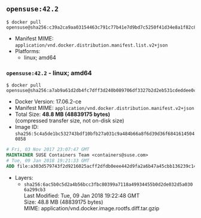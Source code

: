 ## `opensuse:42.2`

```console
$ docker pull opensuse@sha256:c39a2ca9aa03154463c791c77b41e7d9bd7c5250f41d34e8a1f82c848859900c
```

-	Manifest MIME: `application/vnd.docker.distribution.manifest.list.v2+json`
-	Platforms:
	-	linux; amd64

### `opensuse:42.2` - linux; amd64

```console
$ docker pull opensuse@sha256:a7ab9a61d2db4fc7dff3d240b089706df3327b2d2eb531cdeddee0ceb57d2ca9
```

-	Docker Version: 17.06.2-ce
-	Manifest MIME: `application/vnd.docker.distribution.manifest.v2+json`
-	Total Size: **48.8 MB (48839175 bytes)**  
	(compressed transfer size, not on-disk size)
-	Image ID: `sha256:5c4a5de1bc532743bdf10bfb27a031c9a484b66a8f6d39d36f68416145040858`

```dockerfile
# Fri, 03 Nov 2017 23:07:47 GMT
MAINTAINER SUSE Containers Team <containers@suse.com>
# Tue, 09 Jan 2018 19:21:33 GMT
ADD file:a303d579743f2d9216025acff2dfdb0eee442d9fa2a6b47a45cbb136239c143e in / 
```

-	Layers:
	-	`sha256:6ac5b0c5d2a4b56bcc3fbc80399a7118a49934455b0d2de032d5a0306a299cb3`  
		Last Modified: Tue, 09 Jan 2018 19:22:48 GMT  
		Size: 48.8 MB (48839175 bytes)  
		MIME: application/vnd.docker.image.rootfs.diff.tar.gzip
